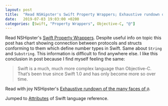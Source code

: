 ```yaml
---
layout: post
title:  "Read NSHipster's Swift Property Wrappers; Exhaustive rundown of the many faces of `@`; Attributes chapter of Swift language reference"
date:   2019-07-03 19:03:00 +0200
categories: [Swift, "Property Wrappers", Objective-C, "@"]
---
```

Read NSHipster's [Swift Property Wrappers](https://nshipster.com/propertywrapper/). Despite useful info on topic this post has chart showing connection between protocols and structs conforming to them which define number types in Swift. Same about `String` and `Substring`. This information is difficult to find anywhere else. I like this conclusion in post because I find myself feeling the same:

> Swift is a much, much more complex language than Objective-C. That’s been true since Swift 1.0 and has only become more so over time.

Read with joy NSHipster's [Exhaustive rundown of the many faces of `@`](https://nshipster.com/at-compiler-directives/).

Jumped to [Attributes](https://docs.swift.org/swift-book/ReferenceManual/Attributes.html) of Swift language reference.
